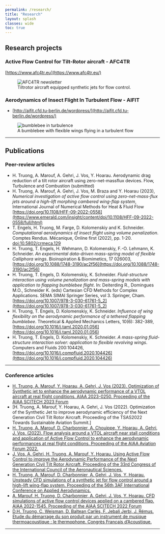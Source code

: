 ```yaml
---
permalink: /research/
title: "Research"
layout: splash
classes: wide
toc: true
---
```


## Research projects

### Active Flow Control for Tilt-Rotor aircraft - AFC4TR 

[https://www.afc4tr.eu](https://www.afc4tr.eu/)

<figure>
  <img src="{{ '../assets/images/AFC4TR.newsletter_v2.png' | relative_url }}" alt="AFC4TR newsletter">
  <figcaption>Tiltrotor aircraft equipped synthetic jets for flow control.</figcaption>
</figure>

### Aerodynamics of Insect Flight In Turbulent Flow - AIFIT

- [http://aifit.cfd.tu-berlin.de/wordpress/](http://aifit.cfd.tu-berlin.de/wordpress/)

<figure>
  <img src="{{ '../assets/images/BB_in_turbulence.gif' | relative_url }}" alt="bumblebee in turbulence">
  <figcaption>A bumblebee with flexible wings flying in a turbulent flow</figcaption>
</figure>

---

## Publications

### Peer-review articles
- H. Truong, A. Marouf, A. Gehri, J. Vos, Y. Hoarau.  Aerodynamic drag reduction of a tilt rotor aircraft using zero-net-massflux devices. Flow, Turbulence and Combustion (submitted)
- H. Truong, A. Marouf, A. Gehri, J. Vos, M. Braza and Y. Hoarau (2023), _Numerical investigation of active flow control using zero-net-mass-flux jets around a high-lift morphing cambered wing-flap system_, International Journal of Numerical Methods for Heat & Fluid Flow [https://doi.org/10.1108/HFF-09-2022-0558](https://www.emerald.com/insight/content/doi/10.1108/HFF-09-2022-0558/full/html)
- T. Engels, H. Truong, M. Farge, D. Kolomenskiy and K. Schneider. _Computational aerodynamics of insect flight using volume penalization_. Comptes Rendus. Mécanique, Online first (2022), pp. 1-20. [doi:10.5802/crmeca.129](https://doi.org/10.5802/crmeca.129)
- H. Truong,    T. Engels,    H. Wehmann,    D. Kolomenskiy,    F.-O. Lehmann,  K. Schneider. _An experimental data-driven mass-spring model of flexible Calliphora wings_. Bioinspiration & Biomimetics, 17 026003, [https://doi.org/10.1088/1748-3190/ac2f56](https://doi.org/10.1088/1748-3190/ac2f56)
- H. Truong, T. Engels, D. Kolomenskiy, K. Schneider. _Fluid-structure interaction using volume penalization and mass-spring models with application to flapping bumblebee flight_.  In: Deiterding R., Domingues M.O., Schneider K. (eds) Cartesian CFD Methods for Complex Applications. SEMA SIMAI Springer Series, vol 3. Springer, Cham. [https://doi.org/10.1007/978-3-030-61761-5_2](https://doi.org/10.1007/978-3-030-61761-5_2)
- H. Truong, T. Engels, D. Kolomenskiy, K. Schneider. _Influence of wing flexibility on the aerodynamic performance of a tethered flapping bumblebee_. Theoretical & Applied Mechanics Letters, 10(6): 382-389, [https://doi.org/10.1016/j.taml.2020.01.056](https://doi.org/10.1016/j.taml.2020.01.056)
- H. Truong, T. Engels, D. Kolomenskiy, K. Schneider. _A mass-spring fluid-structure interaction solver: application to flexible revolving wings_. Computers and Fluids 200:104426, [https://doi.org/10.1016/j.compfluid.2020.104426](https://doi.org/10.1016/j.compfluid.2020.104426)

---

### Conference articles
- [H. Truong, A. Marouf, Y. Hoarau, A. Gehri, J. Vos (2023). Optimization of Synthetic jet to enhance the aerodynamic performance of a VTOL aircraft at real flight conditions. AIAA 2023-0250. Proceeding of the AIAA SCITECH 2023 Forum](https://arc.aiaa.org/doi/abs/10.2514/6.2023-0250)
- [H. Truong, A. Marouf, Y. Hoarau, A. Gehri, J. Vos (2022).  Optimization of the Synthetic Jet to improve aerodynamic efficiency of the Next Generation Civil Tilt Rotor Aircraft.  Proceeding of the TSAS2022 Towards Sustainable Aviation Summit.]
- [H. Truong, A. Marouf, D. Charbonnier, A. Chouippe, Y. Hoarau, A. Gehri, J. Vos, (2022). Flow analysis around a VTOL aircraft near stall conditions and application of Active Flow Control to enhance the aerodynamic performances at real flight conditions. Proceeding of the AIAA Aviation Forum 2022.](https://arc.aiaa.org/doi/abs/10.2514/6.2022-3238)
- [J. Vos, A. Gehri, H. Truong, A. Marouf, Y. Hoarau. Using Active Flow Control to improve the Aerodynamic Performance of the Next Generation Civil Tilt Rotor Aircraft.  Proceeding of the 33rd Congress of the International Council of the Aeronautical Sciences.](https://www.icas.org/ICAS_ARCHIVE/ICAS2022/data/preview/ICAS2022_0251.htm)
- [H. Truong, A. Marouf, D. Charbonnier, A. Gehri, J. Vos, Y. Hoarau. Unsteady CFD simulations of a synthetic jet for flow control around a high-lift wing-flap system.  Proceeding of the 56th 3AF International Conference on Applied Aerodynamics.](https://arc.aiaa.org/doi/abs/10.2514/6.2021-2854)
- [A. Marouf, H. Truong, D. Charbonnier, A. Gehri, J. Vos, Y. Hoarau. CFD simulations of active flow control devices applied on a cambered flap. AIAA 2022-1545.  Proceeding of the AIAA SCITECH 2022 Forum](https://arc.aiaa.org/doi/abs/10.2514/6.2022-1545)
- [D.H. Truong, C. Weisman, D. Baltean Carlès, F. Jebali Jerbi, J. Rémus. Etude du démarrage du son produit par un instrument de musique thermoacoustique : le thermophone. Congrès Français d’Acoustique.](https://www.conforg.fr/bin/htmlview?dir=cfa2016&ref=478&lang=0)

---
